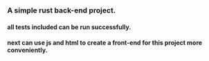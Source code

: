 ### A simple rust back-end project.

#### all tests included can be run successfully.

#### next can use js and html to create a front-end for this project more conveniently.

